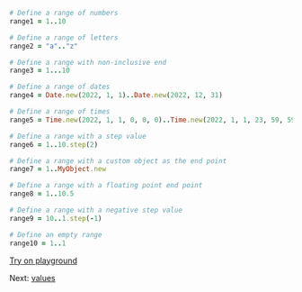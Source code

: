 ```rb
# Define a range of numbers
range1 = 1..10

# Define a range of letters
range2 = "a".."z"

# Define a range with non-inclusive end
range3 = 1...10

# Define a range of dates
range4 = Date.new(2022, 1, 1)..Date.new(2022, 12, 31)

# Define a range of times
range5 = Time.new(2022, 1, 1, 0, 0, 0)..Time.new(2022, 1, 1, 23, 59, 59)

# Define a range with a step value
range6 = 1..10.step(2)

# Define a range with a custom object as the end point
range7 = 1..MyObject.new

# Define a range with a floating point end point
range8 = 1..10.5

# Define a range with a negative step value
range9 = 10..1.step(-1)

# Define an empty range
range10 = 1..1
```

[Try on playground](https://onecompiler.com/ruby/3yh7dhbz9)

Next: [values](/2022/11/01/functions.html)
